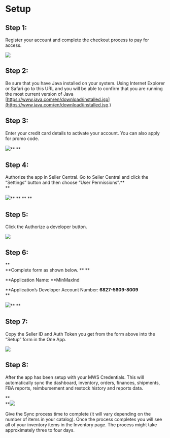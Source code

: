 # Setup

## **Step 1:**

Register your account and complete the checkout process to pay for access.

![](https://lh6.googleusercontent.com/bP8LUTR-71oLmcfIXBII3OSSKG9h6XHHIks0r86UT7R6Z6KIaVWKjct44rD9sYnIAhmnCzMo59fgGPiVELrWhZZGwYP1zUW5uDKMe7IpieHen5am-PyjCaV_C1PjQ9wLMBZ9CVxB)

## Step 2:

Be sure that you have Java installed on your system. Using Internet Explorer or Safari go to this URL and you will be able to confirm that you are running the most current version of Java [https://www.java.com/en/download/installed.jsp](https://www.java.com/en/download/installed.jsp.)

## Step 3:

Enter your credit card details to activate your account. You can also apply for promo code.

![](https://lh3.googleusercontent.com/-CenTovIVYIBzqJPTPrKOo2Xu8XjYRAS2WdVuOVA76pNSTjJqOTUSwjEsG7JSJ-S6CQqGEgnkhuH6PeWbNob8Q01S-Hkyik5UsTCZs4GZ37MnuIw7RYj3kAfK6hYN9PUADs2wlhV)**   **

## Step 4:

Authorize the app in Seller Central. Go to Seller Central and click the “Settings” button and then choose “User Permissions”.**                   
**

![](https://lh6.googleusercontent.com/hj0LV7A9EqCi2y66XBAEy2Sx_byd6uhYDkKTIAe2L9DCDGOpNFEHgrfGZqst_etdyU3nGsq7ddBOmEHNAfpsSIOTH3C510p2gn9Ihkd2KW7MTWlLDGwT3Yo9afsGwfjHMiVJNzTV)**  ** **   **

## Step 5:

Click the Authorize a developer button.

![](https://lh4.googleusercontent.com/yHenpS27H1MtgTdwQpLT4HR-2VfGvKeNLzFUpLPuf_SjIVtFaopTd7ULKmLvDvW5-dej9ef_oeCK9D4yNW60gaOa3fPLs3TRaB2HjEEDq8J2xmkHfmwfuLXww8H9oaEiYdX5aIwr)

## Step 6:

**            
**Complete form as shown below.  **          **

**Application Name: **MinMaxInd

**Application’s Developer Account Number: **6827-5609-8009**                          
**

![](https://lh4.googleusercontent.com/uUcucOh1n9EPBZuHbXsUgzM8FDXbO7eNM7yMpXHQnSAiN2IwL55vGvLO_M24pqo36FC62MRptLIyGs0nPZyqL0uWk6QoTThRM1gKu0UPBTwOkKuc3tTSbkWM1Xae7Ts2TAV_28r2)**      **

## Step 7:

Copy the Seller ID and Auth Token you get from the form above into the “Setup” form in the One App.

![](https://lh3.googleusercontent.com/kCuA57L2fHSHa1cRRZ5piWRjHnYQqQ0AhIxX_8EMiLbkhTc65sIyUBWXZVxuKpdi4Bwx3Renx4xbSMOCc91aoVRUAnRBgL-73RzgNAoM8Qqt-iatqQqWAIkAY_sBbI0vbZQ3St8z)

## Step 8:

After the app has been setup with your MWS Credentials. This will automatically sync the dashboard, inventory, orders, finances, shipments, FBA reports, reimbursement and restock history and reports data.

**                      
**![](https://lh4.googleusercontent.com/slL04rX1OmAzSgITQSQCqrj2EIr5OO-09JeXFqi9CkKTN2vWiMN2TbNR26Ma-X0oHlK6XqJIEx3wmDYJ4pTy4krC7-RC84H7u8acjaH_MqO_CJnhNyXJ78Sp6O6LWlmMlQI2c1tq)

Give the Sync process time to complete \(it will vary depending on the number of items in your catalog\). Once the process completes you will see all of your inventory items in the Inventory page. The process might take approximately three to four days.


